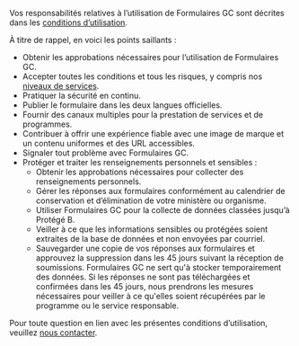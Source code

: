 Vos responsabilités relatives à l’utilisation de Formulaires GC sont décrites dans les [conditions d’utilisation](/fr/terms-of-use).

À titre de rappel, en voici les points saillants :

- Obtenir les approbations nécessaires pour l’utilisation de Formulaires GC.
- Accepter toutes les conditions et tous les risques, y compris nos [niveaux de services](/fr/sla).
- Pratiquer la sécurité en continu.
- Publier le formulaire dans les deux langues officielles.
- Fournir des canaux multiples pour la prestation de services et de programmes.
- Contribuer à offrir une expérience fiable avec une image de marque et un contenu uniformes et des URL accessibles.
- Signaler tout problème avec Formulaires GC.
- Protéger et traiter les renseignements personnels et sensibles :
  - Obtenir les approbations nécessaires pour collecter des renseignements personnels.
  - Gérer les réponses aux formulaires conformément au calendrier de conservation et d’élimination de votre ministère ou organisme.
  - Utiliser Formulaires GC pour la collecte de données classées jusqu’à Protégé B.
  - Veiller à ce que les informations sensibles ou protégées soient extraites de la base de données et non envoyées par courriel.
  - Sauvegarder une copie de vos réponses aux formulaires et approuvez la suppression dans les 45 jours suivant la réception de soumissions. Formulaires GC ne sert qu'à stocker temporairement des données. Si les réponses ne sont pas téléchargées et confirmées dans les 45 jours, nous prendrons les mesures nécessaires pour veiller à ce qu'elles soient récupérées par le programme ou le service responsable.

Pour toute question en lien avec les présentes conditions d’utilisation, veuillez [nous contacter](/fr/contact).
